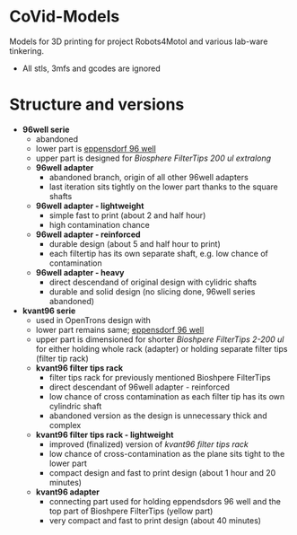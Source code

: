 # CoVid-Models

Models for 3D printing for project Robots4Motol and various lab-ware tinkering.

- All stls, 3mfs and gcodes are ignored

# Structure and versions
- **96well serie**
   - abandoned
   - lower part is [eppensdorf 96 well](https://www.eppendorf.com/product-media/doc/en/105601_Marketing-Manual/Eppendorf_Consumables_Technical-data_Deepwell-Plate-96-2000_Eppendorf-Deepwell-Plate-96-2000-uL.pdf)
   - upper part is designed for _Biosphere FilterTips 200 ul extralong_
   - **96well adapter**
     - abandoned branch, origin of all other 96well adapters
     - last iteration sits tightly on the lower part thanks to the square shafts
   - **96well adapter - lightweight**
     - simple fast to print (about 2 and half hour)
     - high contamination chance
   - **96well adapter - reinforced**
     - durable design (about 5 and half hour to print)
     - each filtertip has its own separate shaft, e.g. low chance of contamination
   - **96well adapter - heavy**
     - direct descendand of original design with cylidric shafts
     - durable and solid design (no slicing done, 96well series abandoned)
- **kvant96 serie**
   - used in OpenTrons design with 
   - lower part remains same; [eppensdorf 96 well](https://www.eppendorf.com/product-media/doc/en/105601_Marketing-Manual/Eppendorf_Consumables_Technical-data_Deepwell-Plate-96-2000_Eppendorf-Deepwell-Plate-96-2000-uL.pdf)
   - upper part is dimensioned for shorter _Bioshpere FilterTips 2-200 ul_ for either holding whole rack (adapter) or holding separate filter tips (filter tip rack)
   - **kvant96 filter tips rack**
     - filter tips rack for previously mentioned Bioshpere FilterTips
     - direct descendant of 96well adapter - reinforced
     - low chance of cross contamination as each filter tip has its own cylindric shaft
     - abandoned version as the design is unnecessary thick and complex
   - **kvant96 filter tips rack - lightweight**
     - improved (finalized) version of _kvant96 filter tips rack_
     - low chance of cross-contamination as the plane sits tight to the lower part
     - compact design and fast to print design (about 1 hour and 20 minutes)
   - **kvant96 adapter**
      - connecting part used for holding eppendsdors 96 well and the top part of Bioshpere FilterTips (yellow part)
      - very compact and fast to print design (about 40 minutes)


     